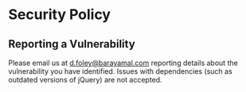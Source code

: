 # Security Policy

## Reporting a Vulnerability

Please email us at d.foley@barayamal.com reporting details about the vulnerability you have identified. 
Issues with dependencies (such as outdated versions of jQuery) are not accepted.
